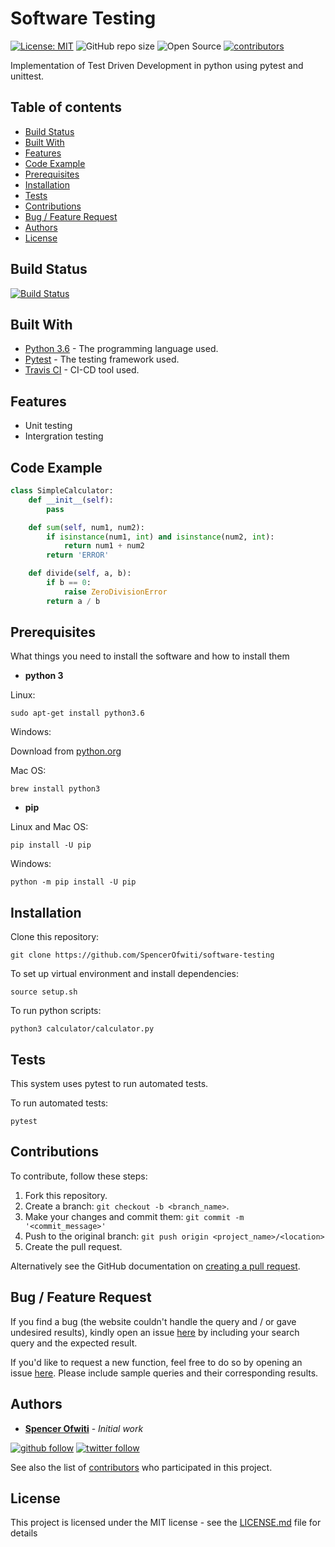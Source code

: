 # Software Testing

[![License: MIT](https://img.shields.io/badge/License-MIT-blue.svg)](https://opensource.org/licenses/MIT) 
![GitHub repo size](https://img.shields.io/github/repo-size/SpencerOfwiti/software-testing.svg)
![Open Source](https://badges.frapsoft.com/os/v1/open-source.svg?v=103)
[![contributors](https://img.shields.io/github/contributors/SpencerOfwiti/software-testing.svg)](https://github.com/SpencerOfwiti/software-testing/contributors)

Implementation of Test Driven Development in python using pytest and unittest.

## Table of contents
* [Build Status](#build-status)
* [Built With](#built-with)
* [Features](#features)
* [Code Example](#code-example)
* [Prerequisites](#prerequisites)
* [Installation](#installation)
* [Tests](#tests)
* [Contributions](#contributions)
* [Bug / Feature Request](#bug--feature-request)
* [Authors](#authors)
* [License](#license)

## Build Status

[![Build Status](https://travis-ci.com/SpencerOfwiti/software-testing.svg?branch=master)](https://travis-ci.com/SpencerOfwiti/software-testing)

## Built With
* [Python 3.6](https://www.python.org/) - The programming language used.
* [Pytest](https://docs.pytest.org/en/latest/) - The testing framework used.
* [Travis CI](https://travis-ci.com/) - CI-CD tool used.

## Features

- Unit testing
- Intergration testing

## Code Example

```python
class SimpleCalculator:
	def __init__(self):
		pass

	def sum(self, num1, num2):
		if isinstance(num1, int) and isinstance(num2, int):
			return num1 + num2
		return 'ERROR'

	def divide(self, a, b):
		if b == 0:
			raise ZeroDivisionError
		return a / b
```

## Prerequisites

What things you need to install the software and how to install them

* **python 3**

Linux:
```
sudo apt-get install python3.6
```

Windows:

Download from [python.org](https://www.python.org/downloads/windows/) 

Mac OS:
```
brew install python3
```

* **pip**

Linux and Mac OS:
```
pip install -U pip
```

Windows:
```
python -m pip install -U pip
```

## Installation

Clone this repository:
```
git clone https://github.com/SpencerOfwiti/software-testing
```

To set up virtual environment and install dependencies:
```
source setup.sh
```

To run python scripts:
```
python3 calculator/calculator.py
```

## Tests

This system uses pytest to run automated tests.

To run automated tests:
```
pytest
```

## Contributions

To contribute, follow these steps:

1. Fork this repository.
2. Create a branch: `git checkout -b <branch_name>`.
3. Make your changes and commit them: `git commit -m '<commit_message>'`
4. Push to the original branch: `git push origin <project_name>/<location>`
5. Create the pull request.

Alternatively see the GitHub documentation on [creating a pull request](https://help.github.com/en/github/collaborating-with-issues-and-pull-requests/creating-a-pull-request).


## Bug / Feature Request

If you find a bug (the website couldn't handle the query and / or gave undesired results), kindly open an issue [here](https://github.com/SpencerOfwiti/software-testing/issues/new) by including your search query and the expected result.

If you'd like to request a new function, feel free to do so by opening an issue [here](https://github.com/SpencerOfwiti/software-testing/issues/new). Please include sample queries and their corresponding results.

## Authors

* **[Spencer Ofwiti](https://github.com/SpencerOfwiti)** - *Initial work* 
    
[![github follow](https://img.shields.io/github/followers/SpencerOfwiti?label=Follow_on_GitHub)](https://github.com/SpencerOfwiti)
[![twitter follow](https://img.shields.io/twitter/follow/SpencerOfwiti?style=social)](https://twitter.com/SpencerOfwiti)

See also the list of [contributors](https://github.com/SpencerOfwiti/software-testing/contributors) who participated in this project.

## License

This project is licensed under the MIT license - see the [LICENSE.md](LICENSE.md) file for details
